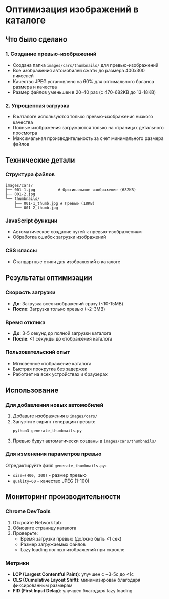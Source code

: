 # Оптимизация изображений в каталоге

## Что было сделано

### 1. Создание превью-изображений
- Создана папка `images/cars/thumbnails/` для превью-изображений
- Все изображения автомобилей сжаты до размера 400x300 пикселей
- Качество JPEG установлено на 60% для оптимального баланса размера и качества
- Размер файлов уменьшен в 20-40 раз (с 470-682KB до 13-18KB)

### 2. Упрощенная загрузка
- В каталоге используются только превью-изображения низкого качества
- Полные изображения загружаются только на страницах детального просмотра
- Максимальная производительность за счет минимального размера файлов

## Технические детали

### Структура файлов
```
images/cars/
├── 001-1.jpg          # Оригинальное изображение (682KB)
├── 001-2.jpg
└── thumbnails/
    ├── 001-1_thumb.jpg # Превью (18KB)
    └── 001-2_thumb.jpg
```

### JavaScript функции
- Автоматическое создание путей к превью-изображениям
- Обработка ошибок загрузки изображений

### CSS классы
- Стандартные стили для изображений в каталоге

## Результаты оптимизации

### Скорость загрузки
- **До**: Загрузка всех изображений сразу (~10-15MB)
- **После**: Загрузка только превью (~2-3MB)

### Время отклика
- **До**: 3-5 секунд до полной загрузки каталога
- **После**: <1 секунды до отображения каталога

### Пользовательский опыт
- Мгновенное отображение каталога
- Быстрая прокрутка без задержек
- Работает на всех устройствах и браузерах

## Использование

### Для добавления новых автомобилей
1. Добавьте изображения в `images/cars/`
2. Запустите скрипт генерации превью:
   ```bash
   python3 generate_thumbnails.py
   ```
3. Превью будут автоматически созданы в `images/cars/thumbnails/`

### Для изменения параметров превью
Отредактируйте файл `generate_thumbnails.py`:
- `size=(400, 300)` - размер превью
- `quality=60` - качество JPEG (1-100)

## Мониторинг производительности

### Chrome DevTools
1. Откройте Network tab
2. Обновите страницу каталога
3. Проверьте:
   - Время загрузки превью (должно быть <1 сек)
   - Размер загружаемых файлов
   - Lazy loading полных изображений при скролле

### Метрики
- **LCP (Largest Contentful Paint)**: улучшен с ~3-5с до <1с
- **CLS (Cumulative Layout Shift)**: минимизирован благодаря фиксированным размерам
- **FID (First Input Delay)**: улучшен благодаря lazy loading
